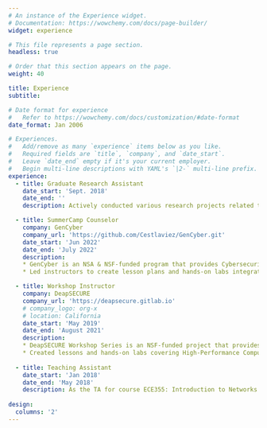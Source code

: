 ```yaml
---
# An instance of the Experience widget.
# Documentation: https://wowchemy.com/docs/page-builder/
widget: experience

# This file represents a page section.
headless: true

# Order that this section appears on the page.
weight: 40

title: Experience
subtitle:

# Date format for experience
#   Refer to https://wowchemy.com/docs/customization/#date-format
date_format: Jan 2006

# Experiences.
#   Add/remove as many `experience` items below as you like.
#   Required fields are `title`, `company`, and `date_start`.
#   Leave `date_end` empty if it's your current employer.
#   Begin multi-line descriptions with YAML's `|2-` multi-line prefix.
experience:
  - title: Graduate Research Assistant
    date_start: 'Sept. 2018'
    date_end: ''
    description: Actively conducted various research projects related to security, deep learning in Computer Vision(CV), and Vision-Language Multi-Modal funded by National Science Foundation(NSF).

  - title: SummerCamp Counselor
    company: GenCyber
    company_url: 'https://github.com/Cestlaviez/GenCyber.git'
    date_start: 'Jun 2022'
    date_end: 'July 2022'
    description:
    * GenCyber is an NSA & NSF-funded program that provides Cybersecurity and AI training for K-12 students and teachers. In summer 2022, more than 40 high school students and 20 high school teachers completed the training.
    * Led instructors to create lesson plans and hands-on labs integrating cybersecurity and deep learning for beginners. More specifically, build an attendance system with the face recognition model and launch attacks on the model that demonstrates the security issues in the popular AI models.

  - title: Workshop Instructor
    company: DeapSECURE
    company_url: 'https://deapsecure.gitlab.io'
    # company_logo: org-x
    # location: California
    date_start: 'May 2019'
    date_end: 'August 2021'
    description:
    * DeapSECURE Workshop Series is an NSF-funded project that provides HPC and Cybersecurity training for graduate students and researchers at Old Dominion University, more than 100 students and researchers completed the training. 
    * Created lessons and hands-on labs covering High-Performance Computing(HPC) system usage and analyzing the spam emails on the IP address with PySpark; using Pandas to process mobile phone system data and further building a Machine learning model(Logistic Regression, Decision Tree) and Deep Learning model(CNNs) to identify mobile applications by analyzing resource usage statistics. 
   
  - title: Teaching Assistant
    date_start: 'Jan 2018'
    date_end: 'May 2018'
    description: As the TA for course ECE355: Introduction to Networks and Data Communications
    
design:
  columns: '2'
---
```


